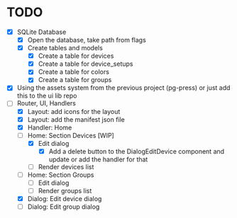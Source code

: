 # TODO

- [x] SQLite Database
  - [x] Open the database, take path from flags
  - [x] Create tables and models
    - [x] Create a table for devices
    - [x] Create a table for device_setups
    - [x] Create a table for colors
    - [x] Create a table for groups

- [x] Using the assets system from the previous project (pg-press) or just add this to the ui lib repo
- [ ] Router, UI, Handlers
  - [x] Layout: add icons for the layout
  - [x] Layout: add the manifest json file
  - [x] Handler: Home
  - [ ] Home: Section Devices [WIP]
    - [x] Edit dialog
      - [x] Add a delete button to the DialogEditDevice component and update or add the handler for that
    - [ ] Render devices list
  - [ ] Home: Section Groups
    - [ ] Edit dialog
    - [ ] Render groups list
  - [x] Dialog: Edit device dialog
  - [ ] Dialog: Edit group dialog
